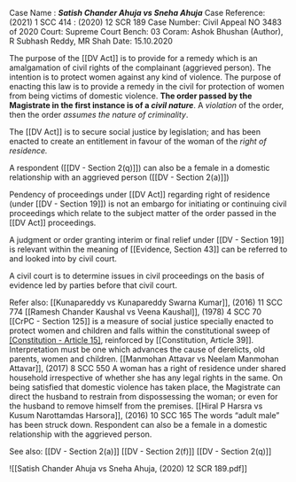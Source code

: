 Case Name : ***Satish Chander Ahuja vs Sneha Ahuja***
Case Reference: (2021) 1 SCC 414 : (2020) 12 SCR 189
Case Number: Civil Appeal NO 3483 of 2020
Court: Supreme Court
Bench: 03
Coram: Ashok Bhushan (Author), R Subhash Reddy, MR Shah
Date: 15.10.2020

The purpose of the [[DV Act]] is to provide for a remedy which is an amalgamation of civil rights of the complainant (aggrieved person). The intention is to protect women against any kind of violence. The purpose of enacting this law is to provide a remedy in the civil for protection of women from being victims of domestic violence.  **The order passed by the Magistrate in the first instance is of a *civil nature***. A *violation* of the order, then the order *assumes the nature of criminality*.

The [[DV Act]] is to secure social justice by legislation; and has been enacted to create an entitlement in favour of the woman of the *right of residence.*

A respondent ([[DV - Section 2(q)]]) can also be a female in a domestic relationship with an aggrieved person ([[DV - Section 2(a)]])

Pendency of proceedings under [[DV Act]] regarding right of residence (under [[DV - Section 19]]) is not an embargo for initiating or continuing civil proceedings which relate to the subject matter of the order passed in the [[DV Act]] proceedings.

A judgment or order granting interim or final relief under [[DV - Section 19]] is relevant within the meaning of [[Evidence, Section 43]] can be referred to and looked into by civil court.

A civil court is to determine issues in civil proceedings on the basis of evidence led by parties before that civil court.

Refer also:
[[Kunapareddy vs Kunapareddy Swarna Kumar]], (2016) 11 SCC 774
[[Ramesh Chander Kaushal vs Veena Kaushal]], (1978) 4 SCC 70
	[[CrPC - Section 125]] is a measure of social justice specially enacted to protect women and children and falls within the constitutional sweep of [[Constitution - Article 15]](3), reinforced by [[Constitution, Article 39]]. Interpretation must be one which advances the cause of derelicts, old parents, women and children.
[[Manmohan Attavar vs Neelam Manmohan Attavar]], (2017) 8 SCC 550
	A woman has a right of residence under shared household irrespective of whether she has any legal rights in the same.
	On being satisfied that domestic violence has taken place, the Magistrate can direct the husband to restrain from dispossessing the woman; or even for the husband to remove himself from the premises.
[[Hiral P Harsra vs Kusum Narottamdas Harsora]], (2016) 10 SCC 165
	The words “adult male” has been struck down. Respondent can also be a female in a domestic relationship with the aggrieved person.

See also:
[[DV - Section 2(a)]]
[[DV - Section 2(f)]]
[[DV - Section 2(q)]]

![[Satish Chander Ahuja vs Sneha Ahuja, (2020) 12 SCR 189.pdf]]
